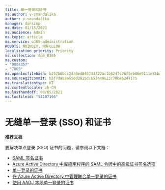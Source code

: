 ```yaml
---
title: 单一登录和证书
ms.author: v-smandalika
author: v-smandalika
manager: dansimp
ms.date: 01/15/2021
ms.audience: Admin
ms.topic: article
ms.service: o365-administration
ROBOTS: NOINDEX, NOFOLLOW
localization_priority: Priority
ms.collection: Adm_O365
ms.custom:
- "9004357"
- "7809"
ms.openlocfilehash: b247b6bcc24a8ed040343f22ac1b6247c76f5eb06e9111e85ba8f3d1a5fb8158
ms.sourcegitcommit: b5f7da89a650d2915dc652449623c78be6247175
ms.translationtype: HT
ms.contentlocale: zh-CN
ms.lasthandoff: 08/05/2021
ms.locfileid: "54107196"
---
```

# <a name="seamless-single-sign-on-sso-and-certificates"></a>无缝单一登录 (SSO) 和证书

**推荐文档**

要解决单点登录 (SSO) 证书的问题，请参阅以下文档：

- [SAML 签名证书](https://docs.microsoft.com/azure/active-directory/manage-apps/configure-saml-single-sign-on#saml-signing-certificate)
- [Azure Active Directory 中库应用程序的 SAML 令牌中的高级证书签名选项](https://docs.microsoft.com/azure/active-directory/manage-apps/certificate-signing-options)
- [单一登录的证书](https://docs.microsoft.com/microsoft-365/enterprise/plan-for-third-party-ssl-certificates)
- [在 Azure Active Directory 中管理联合单一登录的证书](https://docs.microsoft.com/azure/active-directory/manage-apps/manage-certificates-for-federated-single-sign-on)
- [使用 AADJ 本地单一登录的证书](https://docs.microsoft.com/windows/security/identity-protection/hello-for-business/hello-hybrid-aadj-sso-cert)
